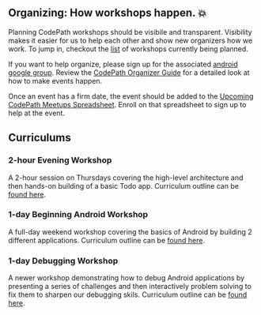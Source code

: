 ## Organizing: How workshops happen. :boom:

Planning CodePath workshops should be visibile and transparent. Visibility makes it easier for us to help each other and show new organizers how we work. To jump in, checkout the [list](https://github.com/thecodepath/community-organizing/issues) of workshops currently being planned.

If you want to help organize, please sign up for the associated [android google group](https://groups.google.com/forum/#!forum/learning-android-development-organizers). Review the [CodePath Organizer Guide](https://docs.google.com/a/thecodepath.com/document/d/1G6pES4kA8Hy7568FNEsPg6VgO7iSCozGk8CEMNuKYIo/edit#) for a detailed look at how to make events happen.

Once an event has a firm date, the event should be added to the [Upcoming CodePath Meetups Spreadsheet](https://docs.google.com/a/thecodepath.com/spreadsheets/d/1AHkcGmlhOmqL0yz1g9c7Pmi4uFhFj-vLqsngYRk923E/edit#gid=1365436103). Enroll on that spreadsheet to sign up to help at the event.

## Curriculums

### 2-hour Evening Workshop

A 2-hour session on Thursdays covering the high-level architecture and then hands-on building of a basic Todo app. Curriculum outline can be [found here](https://docs.google.com/a/thecodepath.com/document/d/1VHMEwfVKeeq-sKyLK9h2TTQyx-w2YLiNxVld9XuIq9Q/edit#heading=h.nq4m283zealy).

### 1-day Beginning Android Workshop

A full-day weekend workshop covering the basics of Android by building 2 different applications. Curriculum outline can be [found here](https://docs.google.com/a/thecodepath.com/document/d/112jizqMwBIpHyMyUmmKqBcfsm47oYfzOxusuvjBVljA/edit).

### 1-day Debugging Workshop

A newer workshop demonstrating how to debug Android applications by presenting a series of challenges and then interactively problem solving to fix them to sharpen our debugging skils. Curriculum outline can be [found here](https://docs.google.com/a/thecodepath.com/document/d/1ZYPRHoWU4B6DRRNWgKvzlmWFE1vmY21iVo6VWChzKhQ/edit#heading=h.yskk87sxbd7o).
